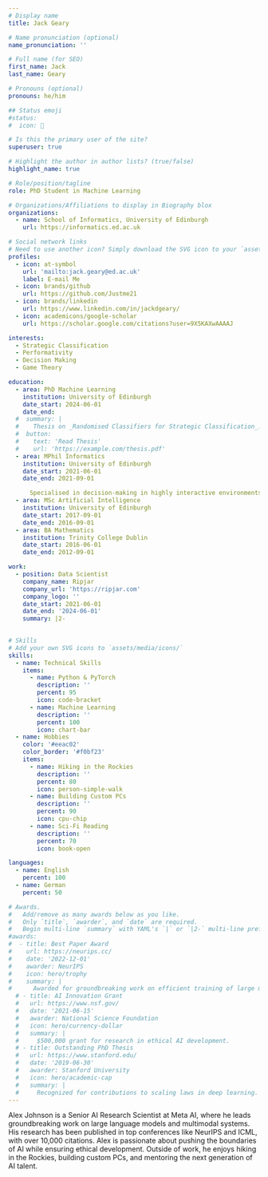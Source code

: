```yaml
---
# Display name
title: Jack Geary

# Name pronunciation (optional)
name_pronunciation: ''

# Full name (for SEO)
first_name: Jack
last_name: Geary

# Pronouns (optional)
pronouns: he/him

## Status emoji
#status:
#  icon: 🚀

# Is this the primary user of the site?
superuser: true

# Highlight the author in author lists? (true/false)
highlight_name: true

# Role/position/tagline
role: PhD Student in Machine Learning

# Organizations/Affiliations to display in Biography blox
organizations:
  - name: School of Informatics, University of Edinburgh
    url: https://informatics.ed.ac.uk

# Social network links
# Need to use another icon? Simply download the SVG icon to your `assets/media/icons/` folder.
profiles:
  - icon: at-symbol
    url: 'mailto:jack.geary@ed.ac.uk'
    label: E-mail Me
  - icon: brands/github
    url: https://github.com/Justme21
  - icon: brands/linkedin
    url: https://www.linkedin.com/in/jackdgeary/
  - icon: academicons/google-scholar
    url: https://scholar.google.com/citations?user=9X5KAXwAAAAJ

interests:
  - Strategic Classification
  - Performativity
  - Decision Making
  - Game Theory

education:
  - area: PhD Machine Learning
    institution: University of Edinburgh
    date_start: 2024-06-01
    date_end: 
  #  summary: |
  #    Thesis on _Randomised Classifiers for Strategic Classification_. Supervised by Dr. Henry Gouk.
  #  button:
  #    text: 'Read Thesis'
  #    url: 'https://example.com/thesis.pdf'
  - area: MPhil Informatics
    institution: University of Edinburgh
    date_start: 2021-06-01
    date_end: 2021-09-01

      Specialised in decision-making in highly interactive environments with a focus on Autonomous Driving. 
  - area: MSc Artificial Intelligence
    institution: University of Edinburgh
    date_start: 2017-09-01
    date_end: 2016-09-01
  - area: BA Mathematics
    institution: Trinity College Dublin
    date_start: 2016-06-01
    date_end: 2012-09-01

work:
  - position: Data Scientist
    company_name: Ripjar
    company_url: 'https://ripjar.com'
    company_logo: ''
    date_start: 2021-06-01
    date_end: '2024-06-01'
    summary: |2-
      

# Skills
# Add your own SVG icons to `assets/media/icons/`
skills:
  - name: Technical Skills
    items:
      - name: Python & PyTorch
        description: ''
        percent: 95
        icon: code-bracket
      - name: Machine Learning
        description: ''
        percent: 100
        icon: chart-bar
  - name: Hobbies
    color: '#eeac02'
    color_border: '#f0bf23'
    items:
      - name: Hiking in the Rockies
        description: ''
        percent: 80
        icon: person-simple-walk
      - name: Building Custom PCs
        description: ''
        percent: 90
        icon: cpu-chip
      - name: Sci-Fi Reading
        description: ''
        percent: 70
        icon: book-open

languages:
  - name: English
    percent: 100
  - name: German
    percent: 50

# Awards.
#   Add/remove as many awards below as you like.
#   Only `title`, `awarder`, and `date` are required.
#   Begin multi-line `summary` with YAML's `|` or `|2-` multi-line prefix and indent 2 spaces below.
#awards:
#  - title: Best Paper Award
#    url: https://neurips.cc/
#    date: '2022-12-01'
#    awarder: NeurIPS
#    icon: hero/trophy
#    summary: |
#      Awarded for groundbreaking work on efficient training of large models.
  # - title: AI Innovation Grant
  #   url: https://www.nsf.gov/
  #   date: '2021-06-15'
  #   awarder: National Science Foundation
  #   icon: hero/currency-dollar
  #   summary: |
  #     $500,000 grant for research in ethical AI development.
  # - title: Outstanding PhD Thesis
  #   url: https://www.stanford.edu/
  #   date: '2019-06-30'
  #   awarder: Stanford University
  #   icon: hero/academic-cap
  #   summary: |
  #     Recognized for contributions to scaling laws in deep learning.
---
```


Alex Johnson is a Senior AI Research Scientist at Meta AI, where he leads groundbreaking work on large language models and multimodal systems. His research has been published in top conferences like NeurIPS and ICML, with over 10,000 citations. Alex is passionate about pushing the boundaries of AI while ensuring ethical development. Outside of work, he enjoys hiking in the Rockies, building custom PCs, and mentoring the next generation of AI talent.
